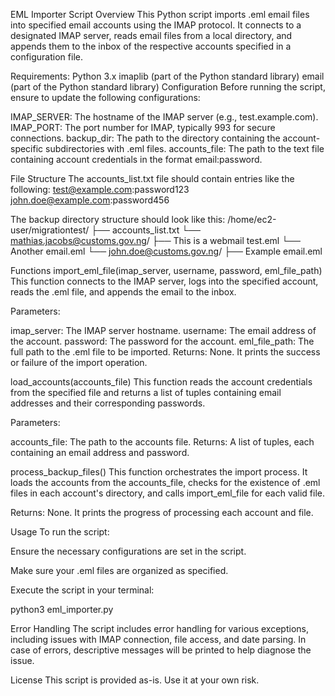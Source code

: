 EML Importer Script
Overview
This Python script imports .eml email files into specified email accounts using the IMAP protocol. It connects to a designated IMAP server, reads email files from a local directory, and appends them to the inbox of the respective accounts specified in a configuration file.

Requirements:
Python 3.x
imaplib (part of the Python standard library)
email (part of the Python standard library)
Configuration
Before running the script, ensure to update the following configurations:

IMAP_SERVER: The hostname of the IMAP server (e.g., test.example.com).
IMAP_PORT: The port number for IMAP, typically 993 for secure connections.
backup_dir: The path to the directory containing the account-specific subdirectories with .eml files.
accounts_file: The path to the text file containing account credentials in the format email:password.

File Structure
The accounts_list.txt file should contain entries like the following:
test@example.com:password123
john.doe@example.com:password456

The backup directory structure should look like this:
/home/ec2-user/migrationtest/
├── accounts_list.txt
└── mathias.jacobs@customs.gov.ng/
    ├── This is a webmail test.eml
    └── Another email.eml
└── john.doe@customs.gov.ng/
    ├── Example email.eml
    
Functions
import_eml_file(imap_server, username, password, eml_file_path)
This function connects to the IMAP server, logs into the specified account, reads the .eml file, and appends the email to the inbox.

Parameters:

imap_server: The IMAP server hostname.
username: The email address of the account.
password: The password for the account.
eml_file_path: The full path to the .eml file to be imported.
Returns: None. It prints the success or failure of the import operation.

load_accounts(accounts_file)
This function reads the account credentials from the specified file and returns a list of tuples containing email addresses and their corresponding passwords.

Parameters:

accounts_file: The path to the accounts file.
Returns: A list of tuples, each containing an email address and password.

process_backup_files()
This function orchestrates the import process. It loads the accounts from the accounts_file, checks for the existence of .eml files in each account's directory, and calls import_eml_file for each valid file.

Returns: None. It prints the progress of processing each account and file.

Usage
To run the script:

Ensure the necessary configurations are set in the script.

Make sure your .eml files are organized as specified.

Execute the script in your terminal:

python3 eml_importer.py

Error Handling
The script includes error handling for various exceptions, including issues with IMAP connection, file access, and date parsing. In case of errors, descriptive messages will be printed to help diagnose the issue.

License
This script is provided as-is. Use it at your own risk.
